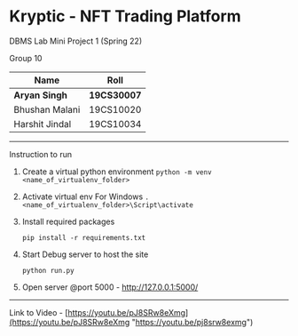# Kryptic - NFT Trading Platform

DBMS Lab Mini Project 1 (Spring 22)

Group 10

| Name             | Roll           |
| ---------------- | -------------- |
| **Aryan Singh** | **19CS30007** |
| Bhushan Malani   | 19CS10020      |
| Harshit Jindal   | 19CS10034      |

---

Instruction to run

1. Create a virtual python environment
   `python -m venv <name_of_virtualenv_folder>`
2. Activate virtual env
   For Windows
   `. <name_of_virtualenv_folder>\Script\activate `
3. Install required packages

   `pip install -r requirements.txt`
4. Start Debug server to host the site

   `python run.py`
5. Open server @port 5000 - [http://127.0.0.1:5000/
   ]()

---

Link to Video - [https://youtu.be/pJ8SRw8eXmg](https://youtu.be/pJ8SRw8eXmg "https://youtu.be/pj8srw8exmg")
